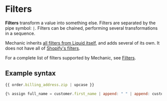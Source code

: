 # Filters

**Filters** transform a value into something else. Filters are separated by the pipe symbol: `|`. Filters can be chained, performing several transformations in a sequence.

Mechanic inherits [all filters from Liquid itself](https://shopify.github.io/liquid/), and adds several of its own. It does not have all of [Shopify's filters](https://shopify.dev/docs/themes/liquid/reference/filters).

For a complete list of filters supported by Mechanic, see [Filters](../filters.md).

## Example syntax

```javascript
{{ order.billing_address.zip | upcase }}

{% assign full_name = customer.first_name | append: " " | append: customer.last_name %}
```

